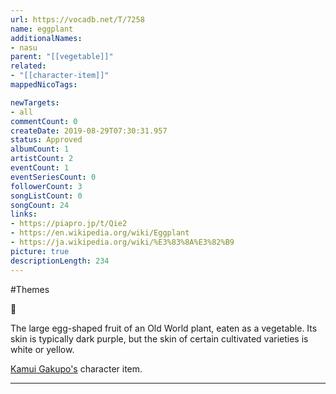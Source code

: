 ```yaml
---
url: https://vocadb.net/T/7258
name: eggplant
additionalNames: 
- nasu
parent: "[[vegetable]]"
related:
- "[[character-item]]"
mappedNicoTags:

newTargets:
- all
commentCount: 0
createDate: 2019-08-29T07:30:31.957
status: Approved
albumCount: 1
artistCount: 2
eventCount: 1
eventSeriesCount: 0
followerCount: 3
songListCount: 0
songCount: 24
links: 
- https://piapro.jp/t/Qie2
- https://en.wikipedia.org/wiki/Eggplant
- https://ja.wikipedia.org/wiki/%E3%83%8A%E3%82%B9
picture: true
descriptionLength: 234
---
```


#Themes

🍆

The large egg-shaped fruit of an Old World plant, eaten as a vegetable. Its skin is typically dark purple, but the skin of certain cultivated varieties is white or yellow.

[Kamui Gakupo's](https://vocadb.net/Ar/12) character item.

---

